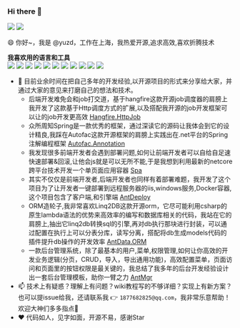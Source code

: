 ### Hi there 👋

<!--
**yuzd/yuzd** is a ✨ _special_ ✨ repository because its `README.md` (this file) appears on your GitHub profile.

Here are some ideas to get you started:

- 🔭 I’m currently working on ...
- 🌱 I’m currently learning ...
- 👯 I’m looking to collaborate on ...
- 🤔 I’m looking for help with ...
- 💬 Ask me about ...
- 📫 How to reach me: ...
- 😄 Pronouns: ...
- ⚡ Fun fact: ...
-->
<p float="left">
  <img src="https://github-readme-stats.vercel.app/api?username=yuzd&show_icons=true&icon_color=CE1D2D&text_color=718096&bg_color=ffffff&count_private=true" />
  <img src="https://github-readme-stats.vercel.app/api/top-langs/?username=yuzd&layout=compact" /> 
</p>

😄 你好~，我是 @yuzd，工作在上海，我热爱开源,追求高效,喜欢折腾技术

**我喜欢用的语言和工具**  
<img src="https://img.icons8.com/ios-filled/48/000000/c-sharp-logo.png"/>
<img src="https://img.icons8.com/color/48/000000/kotlin.png"/>
<img src="https://img.icons8.com/color/48/000000/java-coffee-cup-logo.png"/>
<img src="https://img.icons8.com/color/48/000000/javascript.png"/>
<img src="https://img.icons8.com/color/48/000000/vue-js.png"/>
<img src="https://img.icons8.com/color/48/000000/docker.png"/>
<img src="https://img.icons8.com/color/48/000000/intellij-idea.png"/>
<img src="https://img.icons8.com/color/48/000000/visual-studio.png"/>
<img src="https://img.icons8.com/ios-filled/48/000000/git.png"/>
<img src="https://img.icons8.com/color/48/000000/microsoft-sql-server.png"/>
<img src="https://img.icons8.com/ios/50/000000/mysql.png"/>

- 🌱 目前业余时间在把自己多年的开发经验,以开源项目的形式来分享给大家，并通过大家的意见来打磨自己的想法和技术。
  +  后端开发难免会和job打交道，基于hangfire这款开源job调度器的肩膀上 我开发了这款基于Http调度方式的扩展,以及搭配我开源的job开发框架可以让的job开发更高效
  [Hangfire.HttpJob](https://github.com/yuzd/Hangfire.HttpJob)
  +  众所周知Spring是一款优秀的框架，通过深读它的源码让我体会到它的设计精良,我踩在Autofac这款开源框架的肩膀上实践出在.net平台的Spring注解编程框架
  [Autofac.Annotation](https://github.com/yuzd/Autofac.Annotation)
  + 我发现很多前端开发者会遇到部署问题,如何让前端开发者可以自给自足速快速部署&回滚,让他会js就是可以无所不能,于是我想到利用最新的netcore跨平台技术开发一个单页面应用容器 [Spa](https://github.com/yuzd/Spa)
  + 其实不仅仅是前端开发者,后端开发者也同样有着部署难题，我开发了这个项目为了让开发者一键部署到远程服务器的iis,windows服务,Docker容器,这个项目包含了客户端,和引擎端 [AntDeploy](https://github.com/yuzd/AntDeploy)
  + ORM造轮子,我非常喜欢Linq2DB这款开源orm，它尽可能利用csharp的原生lambda语法的优势来高效率的编写和数据库相关的代码，我站在它的肩膀上,抽出它linq2db转换sql的引擎,再对db执行那块进行封装，可以通过配置在执行上可以分表分库，读写分离，搭配将db生成models代码的插件提升db操作的开发效率 [AntData.ORM](https://github.com/yuzd/AntData.ORM)
  + 一款后台管理系统，除了最基本的用户,菜单,权限管理,如何让你高效的开发业务逻辑(分页，CRUD，导入，导出通用功能)，高效配置菜单，页面访问和页面里的按钮权限是最关键的，我总结了我多年的后台开发经验设计出一套后台管理模板，助你一臂之力 [AntMgr](https://github.com/yuzd/AntMgr)
- 📫 技术上有疑惑？理解上有问题？wiki教程写的不够详细？实现上有新方案？也可以提issue给我，还请联系我 👉 `1877682825@qq.com`，我非常乐意帮助！欢迎大神们多多指点🙏
- ♥️ 代码如人，见字如面，开源不易，感谢Star 
